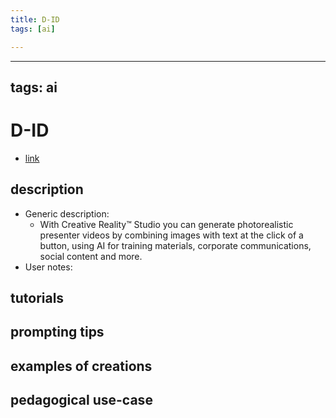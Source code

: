 ```yaml
---
title: D-ID
tags: [ai]

---
```


---
tags: ai 
---


# D-ID


* [link](https://www.d-id.com/)

## description
* Generic description: 
    * With Creative Reality™ Studio you can generate photorealistic presenter videos by combining images with text at the click of a button, using AI for training materials, corporate communications, social content and more.
* User notes:

## tutorials

## prompting tips

## examples of creations 

## pedagogical use-case 

